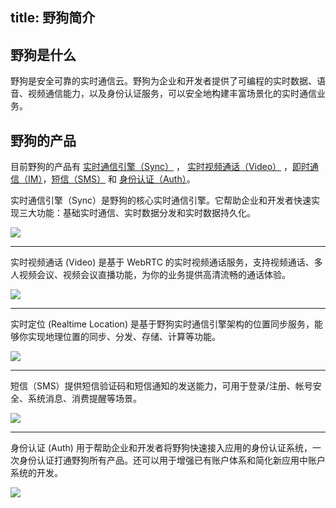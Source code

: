 
title:  野狗简介
---
<h2 id='野狗是什么' class="article-heading top-heading">野狗是什么</h2>

野狗是安全可靠的实时通信云。野狗为企业和开发者提供了可编程的实时数据、语音、视频通信能力，以及身份认证服务，可以安全地构建丰富场景化的实时通信业务。


## 野狗的产品
目前野狗的产品有 [实时通信引擎（Sync）](/sync/Web/index.html) ， [实时视频通话（Video）](/video/Web/index.html) ，[即时通信（IM）](/im/iOS/index.html)，[短信（SMS）](/sms/index.html) 和 [身份认证（Auth）](/auth/Web/index.html)。


实时通信引擎（Sync）是野狗的核心实时通信引擎。它帮助企业和开发者快速实现三大功能：基础实时通信、实时数据分发和实时数据持久化。

![](/images/introduction.jpg)

---

实时视频通话 (Video) 是基于 WebRTC 的实时视频通话服务，支持视频通话、多人视频会议、视频会议直播功能，为你的业务提供高清流畅的通话体验。

![](/images/videointro.jpg)

---

实时定位 (Realtime Location) 是基于野狗实时通信引擎架构的位置同步服务，能够你实现地理位置的同步、分发、存储、计算等功能。

![](/images/wilddoglocation.png)

---

短信（SMS）提供短信验证码和短信通知的发送能力，可用于登录/注册、帐号安全、系统消息、消费提醒等场景。

![](/images/wilddogsms.png)

---

身份认证 (Auth) 用于帮助企业和开发者将野狗快速接入应用的身份认证系统，一次身份认证打通野狗所有产品。还可以用于增强已有账户体系和简化新应用中账户系统的开发。

![](/images/wilddogauth.jpg)




